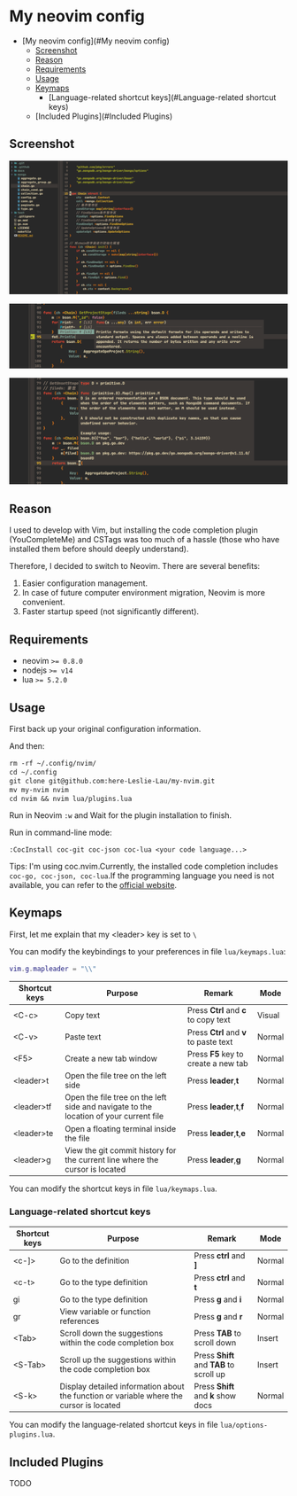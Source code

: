 # My neovim config

- [My neovim config](#My neovim config)
  - [Screenshot](#Screenshot)
  - [Reason](#Reason)
  - [Requirements](#Requirements)
  - [Usage](#Usage)
  - [Keymaps](#Keymaps)
    - [Language-related shortcut keys](#Language-related shortcut keys)
  - [Included Plugins](#Included Plugins)

## Screenshot

![screenshot1](screenshot.png)

![screenshot2](screenshot2.png)

![screenshot3](screenshot3.png)

## Reason

I used to develop with Vim, but installing the code completion plugin (YouCompleteMe) and CSTags was too much of a hassle (those who have installed them before should deeply understand).

Therefore, I decided to switch to Neovim. There are several benefits:

1. Easier configuration management.
2. In case of future computer environment migration, Neovim is more convenient.
3. Faster startup speed (not significantly different).

## Requirements

- neovim `>= 0.8.0`
- nodejs `>= v14`
- lua `>= 5.2.0`

## Usage

First back up your original configuration information.

And then:

```shell
rm -rf ~/.config/nvim/
cd ~/.config
git clone git@github.com:here-Leslie-Lau/my-nvim.git
mv my-nvim nvim
cd nvim && nvim lua/plugins.lua
```

Run in Neovim `:w` and Wait for the plugin installation to finish.

Run in command-line mode:

```shell
:CocInstall coc-git coc-json coc-lua <your code language...>
```

Tips: I'm using coc.nvim.Currently, the installed code completion includes `coc-go, coc-json, coc-lua`.If the programming language you need is not available, you can refer to the [official website](https://github.com/neoclide/coc.nvim).

## Keymaps

First, let me explain that my \<leader\> key is set to `\`

You can modify the keybindings to your preferences in file `lua/keymaps.lua`:

```lua
vim.g.mapleader = "\\"
```

| Shortcut keys | Purpose | Remark | Mode |
| --- | --- | --- | --- |
| \<C-c\> | Copy text | Press **Ctrl** and **c** to copy text | Visual |
| \<C-v\> | Paste text | Press **Ctrl** and **v** to paste text | Normal |
| \<F5\> | Create a new tab window | Press **F5** key to create a new tab | Normal |
| \<leader\>t | Open the file tree on the left side | Press **leader**,**t** | Normal |
| \<leader\>tf | Open the file tree on the left side and navigate to the location of your current file | Press **leader**,**t**,**f** | Normal |
| \<leader\>te | Open a floating terminal inside the file | Press **leader**,**t**,**e** | Normal |
| \<leader\>g | View the git commit history for the current line where the cursor is located | Press **leader**,**g** | Normal |

You can modify the shortcut keys in file `lua/keymaps.lua`.

### Language-related shortcut keys

| Shortcut keys | Purpose | Remark | Mode |
| --- | --- | --- | --- |
| \<c-]\> | Go to the definition | Press **ctrl** and **]** | Normal |
| \<c-t\> | Go to the type definition | Press **ctrl** and **t** | Normal |
| gi | Go to the type definition | Press **g** and **i** | Normal |
| gr | View variable or function references | Press **g** and **r** | Normal |
| \<Tab\> | Scroll down the suggestions within the code completion box | Press **TAB** to scroll down | Insert |
| \<S-Tab\> | Scroll up the suggestions within the code completion box | Press **Shift** and **TAB** to scroll up | Insert |
| \<S-k\> | Display detailed information about the function or variable where the cursor is located | Press **Shift** and **k** show docs | Normal |

You can modify the language-related shortcut keys in file `lua/options-plugins.lua`.

## Included Plugins

TODO

